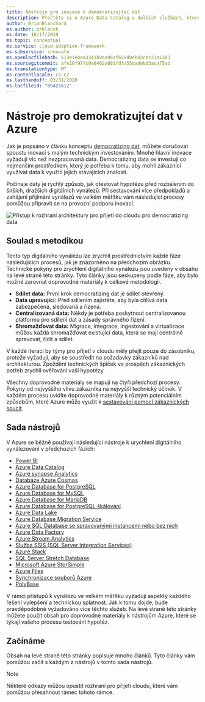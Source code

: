 ```yaml
---
title: Nástroje pro inovace k demokratizujteí dat
description: Přečtěte si o Azure Data Catalog a dalších službách, které vám pomůžou rychle otestovat hypotézu před rozbalením do širších, dražších digitálních vynálezů.
author: BrianBlanchard
ms.author: brblanch
ms.date: 10/17/2019
ms.topic: conceptual
ms.service: cloud-adoption-framework
ms.subservice: innovate
ms.openlocfilehash: 613e1ebaa3341b9aa96af659d0eb03cbc21a1303
ms.sourcegitcommit: afe10f97fc0e0402a881fdfa55dadebd3aca75ab
ms.translationtype: MT
ms.contentlocale: cs-CZ
ms.lasthandoff: 03/31/2020
ms.locfileid: "80425612"
---
```

# <a name="tools-to-democratize-data-in-azure"></a>Nástroje pro demokratizujteí dat v Azure

Jak je popsáno v článku konceptu [democratizing dat](../considerations/data.md), můžete doručovat spoustu inovací s malým technickým investováním. Mnohé hlavní inovace vyžadují víc než nezpracovaná data. Democratizing data se investují co nejmenším prostředkem, který je potřeba k tomu, aby mohli zákazníci využívat data k využití jejich stávajících znalostí.

Počínaje daty je rychlý způsob, jak otestovat hypotézu před rozbalením do širších, dražších digitálních vynálezů. Při sestavování více předpokladů a zahájení přijímání vynálezů ve velkém měřítku vám následující procesy pomůžou připravit se na provozní podporu inovací.

![Přístup k rozhraní architektury pro přijetí do cloudu pro democratizing data](../../_images/innovate/democratize-data.png)

## <a name="alignment-to-the-methodology"></a>Soulad s metodikou

Tento typ digitálního vynálezu lze zrychlit prostřednictvím každé fáze následujících procesů, jak je znázorněno na předchozím obrázku. Technické pokyny pro zrychlení digitálního vynálezu jsou uvedeny v obsahu na levé straně této stránky. Tyto články jsou seskupeny podle fáze, aby bylo možné zarovnat doprovodné materiály k celkové metodologii.

- **Sdílet data:** První krok democratizing dat je sdílet otevřený.
- **Data upravující:** Před sdílením zajistěte, aby byla citlivá data zabezpečená, sledovaná a řízená.
- **Centralizovaná data:** Někdy je potřeba poskytnout centralizovanou platformu pro sdílení dat a zásady správného řízení.
- **Shromažďovat data:** Migrace, integrace, ingestování a virtualizace můžou každá shromažďovat existující data, která se mají centrálně spravovat, řídit a sdílet.

V každé iteraci by týmy pro přijetí v cloudu měly přejít pouze do zásobníku, protože vyžadují, aby se soustředit na požadavky zákazníků nad architekturou. Zpoždění technických špiček ve prospěch zákaznických potřeb zrychlí ověřování vaší hypotézy.

Všechny doprovodné materiály se mapují na čtyři předchozí procesy. Pokyny od nejvyššího vlivu zákazníka na nejvyšší technický účinek. V každém procesu uvidíte doprovodné materiály k různým potenciálním způsobům, které Azure může využít k [sestavování pomocí zákaznických soucit](../considerations/build.md).

## <a name="toolchain"></a>Sada nástrojů

V Azure se běžně používají následující nástroje k urychlení digitálního vynálezování v předchozích fázích:

- [Power BI](https://docs.microsoft.com/power-bi)
- [Azure Data Catalog](https://docs.microsoft.com/azure/data-catalog)
- [Azure synapse Analytics](https://docs.microsoft.com/azure/synapse-analytics)
- [Databáze Azure Cosmos](https://docs.microsoft.com/azure/cosmos-db)
- [Azure Database for PostgreSQL](https://docs.microsoft.com/azure/postgresql)
- [Azure Database for MySQL](https://docs.microsoft.com/azure/mysql)
- [Azure Database for MariaDB](https://docs.microsoft.com/azure/mariadb)
- [Azure Database for PostgreSQL škálování](https://docs.microsoft.com/azure/postgresql/concepts-hyperscale-nodes)
- [Azure Data Lake](https://docs.microsoft.com/azure/storage/blobs/data-lake-storage-introduction)
- [Azure Database Migration Service](https://docs.microsoft.com/azure/dms)
- [Azure SQL Database se spravovanými instancemi nebo bez nich](https://docs.microsoft.com/azure/sql-database)
- [Azure Data Factory](https://docs.microsoft.com/azure/data-factory)
- [Azure Stream Analytics](https://docs.microsoft.com/azure/stream-analytics)
- [Služba SSIS (SQL Server Integration Services)](https://docs.microsoft.com/sql/integration-services)
- [Azure Stack](https://docs.microsoft.com/azure-stack)
- [SQL Server Stretch Database](https://docs.microsoft.com/sql/sql-server/stretch-database)
- [Microsoft Azure StorSimple](https://docs.microsoft.com/azure/storsimple)
- [Azure Files](https://docs.microsoft.com/azure/storage/files)
- [Synchronizace souborů Azure](https://docs.microsoft.com/azure/storage/files/storage-sync-files-planning)
- [PolyBase](https://docs.microsoft.com/sql/relational-databases/polybase)

V rámci přístupů k vynálezu ve velkém měřítku vyžadují aspekty každého řešení vylepšení a technickou splatnost. Jak k tomu dojde, bude pravděpodobně vyžadováno více těchto služeb. Na levé straně této stránky můžete použít obsah pro doprovodné materiály k nástrojům Azure, které se týkají vašeho procesu testování hypotéz.

## <a name="get-started"></a>Začínáme

Obsah na levé straně této stránky popisuje mnoho článků. Tyto články vám pomůžou začít s každým z nástrojů v tomto sada nástrojů.

> [!NOTE]
> Některé odkazy můžou opustit rozhraní pro přijetí cloudu, které vám pomůžou přesáhnout rámec tohoto rámce.
